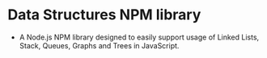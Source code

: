 # Data Structures NPM library

* A Node.js NPM library designed to easily support usage of Linked Lists, Stack, Queues, Graphs and Trees in JavaScript. 
